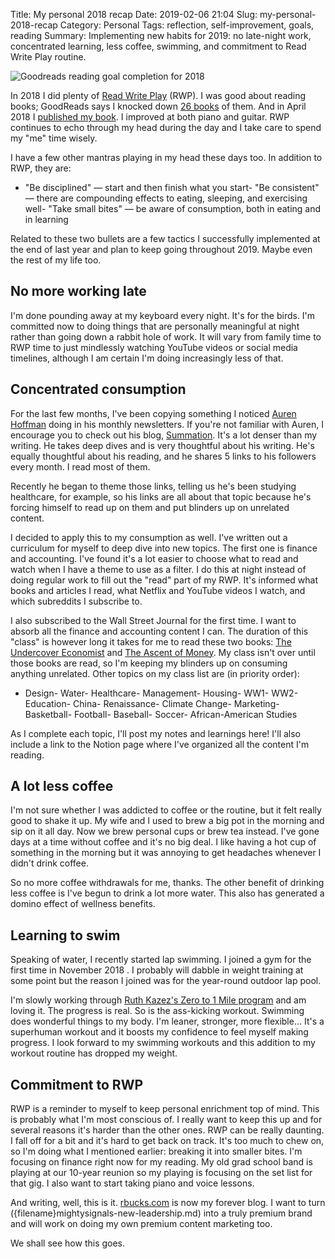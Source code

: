 Title: My personal 2018 recap
Date: 2019-02-06 21:04
Slug: my-personal-2018-recap
Category: Personal
Tags: reflection, self-improvement, goals, reading
Summary: Implementing new habits for 2019: no late-night work, concentrated learning, less coffee, swimming, and commitment to Read Write Play routine.

![Goodreads reading goal completion for 2018]({static}/images/2019/02/screen-shot-2019-02-06-at-8.53.41-pm.png)

In 2018 I did plenty of [Read Write Play](https://rbucks.com/category/read-write-play/) (RWP). I was good about reading books; GoodReads says I knocked down [26 books](https://www.goodreads.com/user/year_in_books/2018/4203313) of them. And in April 2018 I [published my book](https://www.amazon.com/Parallel-Entrepreneur-start-businesses-keeping-ebook/dp/B07CG8SV5V). I improved at both piano and guitar. RWP continues to echo through my head during the day and I take care to spend my "me" time wisely.

I have a few other mantras playing in my head these days too. In addition to RWP, they are:

- "Be disciplined" — start and then finish what you start- "Be consistent" — there are compounding effects to eating, sleeping, and exercising well- "Take small bites" — be aware of consumption, both in eating and in learning

Related to these two bullets are a few tactics I successfully implemented at the end of last year and plan to keep going throughout 2019. Maybe even the rest of my life too.

## No more working late

I'm done pounding away at my keyboard every night. It's for the birds. I'm committed now to doing things that are personally meaningful at night rather than going down a rabbit hole of work. It will vary from family time to RWP time to just mindlessly watching YouTube videos or social media timelines, although I am certain I'm doing increasingly less of that.

## Concentrated consumption

For the last few months, I've been copying something I noticed [Auren Hoffman](https://www.linkedin.com/in/auren/) doing in his monthly newsletters. If you're not familiar with Auren, I encourage you to check out his blog, [Summation](http://summation.net). It's a lot denser than my writing. He takes deep dives and is very thoughtful about his writing. He's equally thoughtful about his reading, and he shares 5 links to his followers every month. I read most of them. 

Recently he began to theme those links, telling us he's been studying healthcare, for example, so his links are all about that topic because he's forcing himself to read up on them and put blinders up on unrelated content.

I decided to apply this to my consumption as well. I've written out a curriculum for myself to deep dive into new topics. The first one is finance and accounting. I've found it's a lot easier to choose what to read and watch when I have a theme to use as a filter. I do this at night instead of doing regular work to fill out the "read" part of my RWP. It's informed what books and articles I read, what Netflix and YouTube videos I watch, and which subreddits I subscribe to.

I also subscribed to the Wall Street Journal for the first time. I want to absorb all the finance and accounting content I can. The duration of this "class" is however long it takes for me to read these two books: [The Undercover Economist](https://www.goodreads.com/book/show/70420.The_Undercover_Economist) and [The Ascent of Money](https://www.goodreads.com/book/show/2714607-the-ascent-of-money). My class isn't over until those books are read, so I'm keeping my blinders up on consuming anything unrelated. Other topics on my class list are (in priority order):

- Design- Water- Healthcare- Management- Housing- WW1- WW2- Education- China- Renaissance- Climate Change- Marketing- Basketball- Football- Baseball- Soccer- African-American Studies

As I complete each topic, I'll post my notes and learnings here! I'll also include a link to the Notion page where I've organized all the content I'm reading.

## A lot less coffee

I'm not sure whether I was addicted to coffee or the routine, but it felt really good to shake it up. My wife and I used to brew a big pot in the morning and sip on it all day. Now we brew personal cups or brew tea instead. I've gone days at a time without coffee and it's no big deal. I like having a hot cup of something in the morning but it was annoying to get headaches whenever I didn't drink coffee. 

So no more coffee withdrawals for me, thanks. The other benefit of drinking less coffee is I've begun to drink a lot more water. This also has generated a domino effect of wellness benefits.

## Learning to swim

Speaking of water, I recently started lap swimming. I joined a gym for the first time in November 2018 . I probably will dabble in weight training at some point but the reason I joined was for the year-round outdoor lap pool. 

I'm slowly working through [Ruth Kazez's Zero to 1 Mile program](http://ruthkazez.com/SwimWorkouts/ZeroTo1mile.html) and am loving it. The progress is real. So is the ass-kicking workout. Swimming does wonderful things to my body. I'm leaner, stronger, more flexible... It's a superhuman workout and it boosts my confidence to feel myself making progress. I look forward to my swimming workouts and this addition to my workout routine has dropped my weight.

## Commitment to RWP

RWP is a reminder to myself to keep personal enrichment top of mind. This is probably what I'm most conscious of. I really want to keep this up and for several reasons it's harder than the other ones. RWP can be really daunting. I fall off for a bit and it's hard to get back on track. It's too much to chew on, so I'm doing what I mentioned earlier: breaking it into smaller bites. I'm focusing on finance right now for my reading. My old grad school band is playing at our 10-year reunion so my playing is focusing on the set list for that gig. I also want to start taking piano and voice lessons. 

And writing, well, this is it. [rbucks.com](http://rbucks.com) is now my forever blog. I want to turn ({filename}mightysignals-new-leadership.md) into a truly premium brand and will work on doing my own premium content marketing too.

We shall see how this goes.